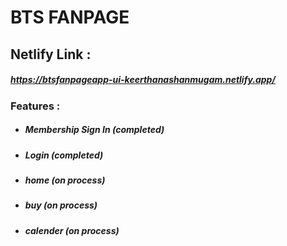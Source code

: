 # BTS FANPAGE

## Netlify Link :
   ##### https://btsfanpageapp-ui-keerthanashanmugam.netlify.app/

### Features :
* ##### Membership Sign In (completed)
* ##### Login (completed)
* ##### home (on process)
* ##### buy (on process)
* ##### calender (on process)